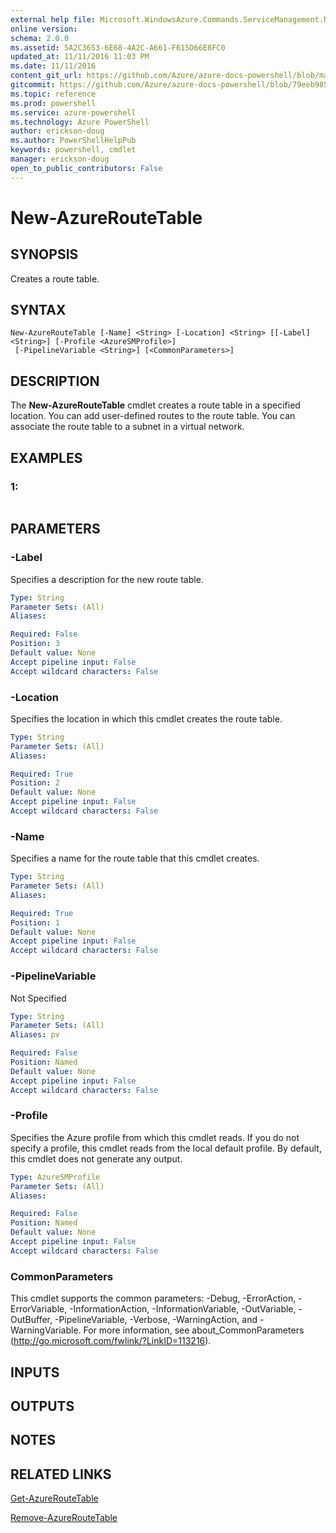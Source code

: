 ```yaml
---
external help file: Microsoft.WindowsAzure.Commands.ServiceManagement.Network.dll-Help.xml
online version: 
schema: 2.0.0
ms.assetid: 5A2C3653-6E68-4A2C-A661-F615D66E8FC0
updated_at: 11/11/2016 11:03 PM
ms.date: 11/11/2016
content_git_url: https://github.com/Azure/azure-docs-powershell/blob/master/azureps-cmdlets-docs/ServiceManagement/Azure.Networking/v3.0.0/New-AzureRouteTable.md
gitcommit: https://github.com/Azure/azure-docs-powershell/blob/79eeb985ea480979357fb4695832a0c3d29a48bf/azureps-cmdlets-docs/ServiceManagement/Azure.Networking/v3.0.0/New-AzureRouteTable.md
ms.topic: reference
ms.prod: powershell
ms.service: azure-powershell
ms.technology: Azure PowerShell
author: erickson-doug
ms.author: PowerShellHelpPub
keywords: powershell, cmdlet
manager: erickson-doug
open_to_public_contributors: False
---
```


# New-AzureRouteTable

## SYNOPSIS
Creates a route table.

## SYNTAX

```
New-AzureRouteTable [-Name] <String> [-Location] <String> [[-Label] <String>] [-Profile <AzureSMProfile>]
 [-PipelineVariable <String>] [<CommonParameters>]
```

## DESCRIPTION
The **New-AzureRouteTable** cmdlet creates a route table in a specified location.
You can add user-defined routes to the route table.
You can associate the route table to a subnet in a virtual network.

## EXAMPLES

### 1:
```

```

## PARAMETERS

### -Label
Specifies a description for the new route table.

```yaml
Type: String
Parameter Sets: (All)
Aliases: 

Required: False
Position: 3
Default value: None
Accept pipeline input: False
Accept wildcard characters: False
```

### -Location
Specifies the location in which this cmdlet creates the route table.

```yaml
Type: String
Parameter Sets: (All)
Aliases: 

Required: True
Position: 2
Default value: None
Accept pipeline input: False
Accept wildcard characters: False
```

### -Name
Specifies a name for the route table that this cmdlet creates.

```yaml
Type: String
Parameter Sets: (All)
Aliases: 

Required: True
Position: 1
Default value: None
Accept pipeline input: False
Accept wildcard characters: False
```

### -PipelineVariable
Not Specified

```yaml
Type: String
Parameter Sets: (All)
Aliases: pv

Required: False
Position: Named
Default value: None
Accept pipeline input: False
Accept wildcard characters: False
```

### -Profile
Specifies the Azure profile from which this cmdlet reads. 
If you do not specify a profile, this cmdlet reads from the local default profile.
By default, this cmdlet does not generate any output.

```yaml
Type: AzureSMProfile
Parameter Sets: (All)
Aliases: 

Required: False
Position: Named
Default value: None
Accept pipeline input: False
Accept wildcard characters: False
```

### CommonParameters
This cmdlet supports the common parameters: -Debug, -ErrorAction, -ErrorVariable, -InformationAction, -InformationVariable, -OutVariable, -OutBuffer, -PipelineVariable, -Verbose, -WarningAction, and -WarningVariable. For more information, see about_CommonParameters (http://go.microsoft.com/fwlink/?LinkID=113216).

## INPUTS

## OUTPUTS

## NOTES

## RELATED LINKS

[Get-AzureRouteTable](xref:ServiceManagement/Azure.Networking/v3.0.0/Get-AzureRouteTable.md)

[Remove-AzureRouteTable](xref:ServiceManagement/Azure.Networking/v3.0.0/Remove-AzureRouteTable.md)



